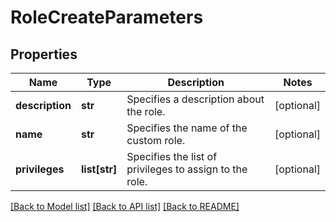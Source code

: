 # RoleCreateParameters

## Properties
Name | Type | Description | Notes
------------ | ------------- | ------------- | -------------
**description** | **str** | Specifies a description about the role. | [optional] 
**name** | **str** | Specifies the name of the custom role. | [optional] 
**privileges** | **list[str]** | Specifies the list of privileges to assign to the role. | [optional] 

[[Back to Model list]](../README.md#documentation-for-models) [[Back to API list]](../README.md#documentation-for-api-endpoints) [[Back to README]](../README.md)


